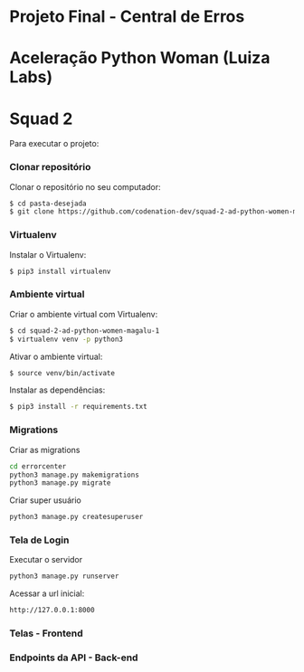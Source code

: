 # Projeto Final - Central de Erros
# Aceleração Python Woman (Luiza Labs) 
# Squad 2

Para executar o projeto:

### Clonar repositório

Clonar o repositório no seu computador:
```bash
$ cd pasta-desejada
$ git clone https://github.com/codenation-dev/squad-2-ad-python-women-magalu-1.git
```

### Virtualenv

Instalar o Virtualenv:
```bash
$ pip3 install virtualenv
```

### Ambiente virtual

Criar o ambiente virtual com Virtualenv:
```bash
$ cd squad-2-ad-python-women-magalu-1
$ virtualenv venv -p python3
```

Ativar o ambiente virtual:
```bash
$ source venv/bin/activate 
```

Instalar as dependências:
```bash
$ pip3 install -r requirements.txt
```

### Migrations

Criar as migrations
```bash
cd errorcenter
python3 manage.py makemigrations
python3 manage.py migrate
```

Criar super usuário
```bash
python3 manage.py createsuperuser
```

### Tela de Login

Executar o servidor
```bash
python3 manage.py runserver
```

Acessar a url inicial:
```bash
http://127.0.0.1:8000
```

### Telas - Frontend

### Endpoints da API - Back-end
